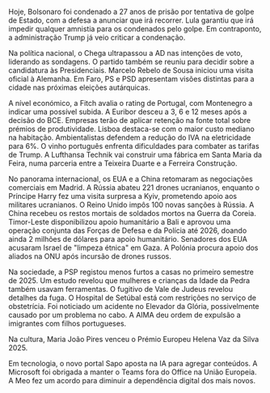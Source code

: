 Hoje, Bolsonaro foi condenado a 27 anos de prisão por tentativa de golpe de Estado, com a defesa a anunciar que irá recorrer. Lula garantiu que irá impedir qualquer amnistia para os condenados pelo golpe. Em contraponto, a administração Trump já veio criticar a condenação.

Na política nacional, o Chega ultrapassou a AD nas intenções de voto, liderando as sondagens. O partido também se reuniu para decidir sobre a candidatura às Presidenciais. Marcelo Rebelo de Sousa iniciou uma visita oficial à Alemanha. Em Faro, PS e PSD apresentam visões distintas para a cidade nas próximas eleições autárquicas.

A nível económico, a Fitch avalia o rating de Portugal, com Montenegro a indicar uma possível subida. A Euribor desceu a 3, 6 e 12 meses após a decisão do BCE. Empresas terão de aplicar retenção na fonte total sobre prémios de produtividade. Lisboa destaca-se com o maior custo mediano na habitação. Ambientalistas defendem a redução do IVA na eletricidade para 6%. O vinho português enfrenta dificuldades para combater as tarifas de Trump. A Lufthansa Technik vai construir uma fábrica em Santa Maria da Feira, numa parceria entre a Teixeira Duarte e a Ferreira Construção.

No panorama internacional, os EUA e a China retomaram as negociações comerciais em Madrid. A Rússia abateu 221 drones ucranianos, enquanto o Príncipe Harry fez uma visita surpresa a Kyiv, prometendo apoio aos militares ucranianos. O Reino Unido impôs 100 novas sanções à Rússia. A China recebeu os restos mortais de soldados mortos na Guerra da Coreia. Timor-Leste disponibilizou apoio humanitário a Bali e aprovou uma operação conjunta das Forças de Defesa e da Polícia até 2026, doando ainda 2 milhões de dólares para apoio humanitário. Senadores dos EUA acusaram Israel de "limpeza étnica" em Gaza. A Polónia procura apoio dos aliados na ONU após incursão de drones russos.

Na sociedade, a PSP registou menos furtos a casas no primeiro semestre de 2025. Um estudo revelou que mulheres e crianças da Idade da Pedra também usavam ferramentas. O fugitivo de Vale de Judeus revelou detalhes da fuga. O Hospital de Setúbal está com restrições no serviço de obstetrícia. Foi noticiado um acidente no Elevador da Glória, possivelmente causado por um problema no cabo. A AIMA deu ordem de expulsão a imigrantes com filhos portugueses.

Na cultura, Maria João Pires venceu o Prémio Europeu Helena Vaz da Silva 2025.

Em tecnologia, o novo portal Sapo aposta na IA para agregar conteúdos. A Microsoft foi obrigada a manter o Teams fora do Office na União Europeia. A Meo fez um acordo para diminuir a dependência digital dos mais novos.